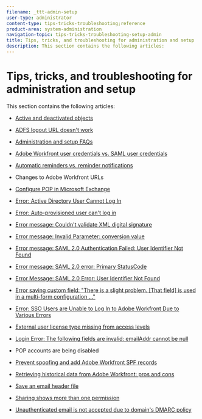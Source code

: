 ```yaml
---
filename: _ttt-admin-setup
user-type: administrator
content-type: tips-tricks-troubleshooting;reference
product-area: system-administration
navigation-topic: tips-tricks-troubleshooting-setup-admin
title: Tips, tricks, and troubleshooting for administration and setup
description: This section contains the following articles:
---
```


# Tips, tricks, and troubleshooting for administration and setup

This section contains the following articles:

* [Active and deactivated objects](../../administration-and-setup/tips-tricks-and-troubleshooting/acitve-and-deactivated-objects.md) 
* [ADFS logout URL doesn't work](../../administration-and-setup/tips-tricks-and-troubleshooting/adfs-logout-url-doesnt-work.md) 
* [Administration and setup FAQs](../../administration-and-setup/tips-tricks-and-troubleshooting/admin-and-setup-faq.md) 
* [Adobe Workfront user credentials vs. SAML user credentials](../../administration-and-setup/tips-tricks-and-troubleshooting/wf-user-credentials-vs-saml-user-credentials.md)

  <!--
  <li data-mc-conditions="QuicksilverOrClassic.Draft mode"><a href="../../administration-and-setup/tips-tricks-and-troubleshooting/allow-wf-run-flash-chrome.md" class="MCXref xref" xrefformat="{para}">Allow Adobe Workfront to run flash on Google Chrome</a> </li>
  -->

* [Automatic reminders vs. reminder notifications](../../administration-and-setup/tips-tricks-and-troubleshooting/auto-reminders-vs-reminder-notifications.md) 
* Changes to Adobe Workfront URLs 
* [Configure POP in Microsoft Exchange](../../administration-and-setup/tips-tricks-and-troubleshooting/configure-pop-ms-exchange.md) 
* [Error: Active Directory User Cannot Log In](../../administration-and-setup/tips-tricks-and-troubleshooting/error-active-directory-user-cannot-log-in.md) 
* [Error: Auto-provisioned user can't log in](../../administration-and-setup/tips-tricks-and-troubleshooting/error-auto-provisioned-user-cant-log-in.md) 
* [Error message: Couldn't validate XML digital signature](../../administration-and-setup/tips-tricks-and-troubleshooting/error-message-couldnt-validate-xml-digital-signature.md) 
* [Error message: Invalid Parameter: conversion value](../../administration-and-setup/tips-tricks-and-troubleshooting/error-message-invalid-parameter-conversion-value.md) 
* [Error message: SAML 2.0 Authentication Failed: User Identifier Not Found](../../administration-and-setup/tips-tricks-and-troubleshooting/error-message-saml-2-auth-failed-userid-not-found.md) 
* [Error message: SAML 2.0 error: Primary StatusCode](../../administration-and-setup/tips-tricks-and-troubleshooting/error-message-saml-2-error-primary-statuscode.md) 
* [Error Message: SAML 2.0 Error: User Identifier Not Found](../../administration-and-setup/tips-tricks-and-troubleshooting/error-message-saml-2-error-user-identifier-not-found.md) 
* [Error saving custom field: "There is a slight problem. [That field] is used in a multi-form configuration ..."](../../administration-and-setup/tips-tricks-and-troubleshooting/error-message-field-used-in-multi-form-config.md) 
* [Error: SSO Users are Unable to Log In to Adobe Workfront Due to Various Errors](../../administration-and-setup/tips-tricks-and-troubleshooting/error-sso-users-unable-log-in-various-errors.md) 
* [External user license type missing from access levels](../../administration-and-setup/tips-tricks-and-troubleshooting/external-user-license-type-missing-from-access-levels.md)

  <!--
  <li data-mc-conditions="QuicksilverOrClassic.Draft mode"><a href="../../administration-and-setup/tips-tricks-and-troubleshooting/flash-feature-groupings.md" class="MCXref xref" xrefformat="{para}">Flash feature groupings</a> </li>
  -->

* [Login Error: The following fields are invalid: emailAddr cannot be null](../../administration-and-setup/tips-tricks-and-troubleshooting/login-error-following-field-invalid-emailaddr-cant-be-null.md) 
* POP accounts are being disabled
* [Prevent spoofing and add Adobe Workfront SPF records](../../administration-and-setup/tips-tricks-and-troubleshooting/prevent-spoofing-add-wf-spf-records.md) 
* [Retrieving historical data from Adobe Workfront: pros and cons](../../administration-and-setup/tips-tricks-and-troubleshooting/how-to-get-data-out-of-wf.md) 
* [Save an email header file](../../administration-and-setup/tips-tricks-and-troubleshooting/save-an-email-header-file.md) 
* [Sharing shows more than one permission](../../administration-and-setup/tips-tricks-and-troubleshooting/sharing-shows-more-than-1-permission.md) 
* [Unauthenticated email is not accepted due to domain's DMARC policy](../../administration-and-setup/tips-tricks-and-troubleshooting/unauthenticated-email-not-accepted-domains-dmarc-policy.md)


